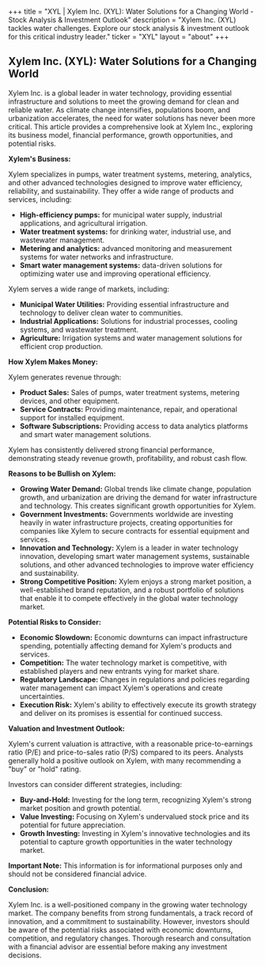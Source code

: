 +++
title = "XYL |  Xylem Inc. (XYL): Water Solutions for a Changing World - Stock Analysis & Investment Outlook"
description = "Xylem Inc. (XYL) tackles water challenges. Explore our stock analysis & investment outlook for this critical industry leader."
ticker = "XYL"
layout = "about"
+++

        


## Xylem Inc. (XYL): Water Solutions for a Changing World

Xylem Inc. is a global leader in water technology, providing essential infrastructure and solutions to meet the growing demand for clean and reliable water. As climate change intensifies, populations boom, and urbanization accelerates, the need for water solutions has never been more critical. This article provides a comprehensive look at Xylem Inc., exploring its business model, financial performance, growth opportunities, and potential risks.

**Xylem's Business:**

Xylem specializes in pumps, water treatment systems, metering, analytics, and other advanced technologies designed to improve water efficiency, reliability, and sustainability. They offer a wide range of products and services, including:

* **High-efficiency pumps:** for municipal water supply, industrial applications, and agricultural irrigation.
* **Water treatment systems:** for drinking water, industrial use, and wastewater management.
* **Metering and analytics:** advanced monitoring and measurement systems for water networks and infrastructure.
* **Smart water management systems:** data-driven solutions for optimizing water use and improving operational efficiency.

Xylem serves a wide range of markets, including:

* **Municipal Water Utilities:** Providing essential infrastructure and technology to deliver clean water to communities.
* **Industrial Applications:** Solutions for industrial processes, cooling systems, and wastewater treatment.
* **Agriculture:** Irrigation systems and water management solutions for efficient crop production.

**How Xylem Makes Money:**

Xylem generates revenue through:

* **Product Sales:** Sales of pumps, water treatment systems, metering devices, and other equipment.
* **Service Contracts:** Providing maintenance, repair, and operational support for installed equipment.
* **Software Subscriptions:** Providing access to data analytics platforms and smart water management solutions.

Xylem has consistently delivered strong financial performance, demonstrating steady revenue growth, profitability, and robust cash flow. 

**Reasons to be Bullish on Xylem:**

* **Growing Water Demand:** Global trends like climate change, population growth, and urbanization are driving the demand for water infrastructure and technology. This creates significant growth opportunities for Xylem.
* **Government Investments:** Governments worldwide are investing heavily in water infrastructure projects, creating opportunities for companies like Xylem to secure contracts for essential equipment and services.
* **Innovation and Technology:** Xylem is a leader in water technology innovation, developing smart water management systems, sustainable solutions, and other advanced technologies to improve water efficiency and sustainability.
* **Strong Competitive Position:** Xylem enjoys a strong market position, a well-established brand reputation, and a robust portfolio of solutions that enable it to compete effectively in the global water technology market.

**Potential Risks to Consider:**

* **Economic Slowdown:** Economic downturns can impact infrastructure spending, potentially affecting demand for Xylem's products and services.
* **Competition:** The water technology market is competitive, with established players and new entrants vying for market share.
* **Regulatory Landscape:** Changes in regulations and policies regarding water management can impact Xylem's operations and create uncertainties.
* **Execution Risk:** Xylem's ability to effectively execute its growth strategy and deliver on its promises is essential for continued success.

**Valuation and Investment Outlook:**

Xylem's current valuation is attractive, with a reasonable price-to-earnings ratio (P/E) and price-to-sales ratio (P/S) compared to its peers. Analysts generally hold a positive outlook on Xylem, with many recommending a "buy" or "hold" rating.

Investors can consider different strategies, including:

* **Buy-and-Hold:** Investing for the long term, recognizing Xylem's strong market position and growth potential.
* **Value Investing:** Focusing on Xylem's undervalued stock price and its potential for future appreciation.
* **Growth Investing:** Investing in Xylem's innovative technologies and its potential to capture growth opportunities in the water technology market.

**Important Note:** This information is for informational purposes only and should not be considered financial advice.

**Conclusion:**

Xylem Inc. is a well-positioned company in the growing water technology market. The company benefits from strong fundamentals, a track record of innovation, and a commitment to sustainability. However, investors should be aware of the potential risks associated with economic downturns, competition, and regulatory changes. Thorough research and consultation with a financial advisor are essential before making any investment decisions. 

        